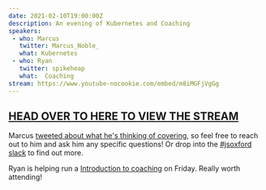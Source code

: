 ```yaml
---
date: 2021-02-10T19:00:00Z
description: An evening of Kubernetes and Coaching
speakers:
 - who: Marcus
   twitter: Marcus_Noble_
   what: Kubernetes
 - who: Ryan
   twitter: spikeheap
   what:  Coaching
stream: https://www.youtube-nocookie.com/embed/m8iMGFjVgGg
---
```


## [HEAD OVER TO HERE TO VIEW THE STREAM](https://www.youtube.com/watch?v=m8iMGFjVgGg)

Marcus [tweeted about what he's thinking of covering](https://twitter.com/Marcus_Noble_/status/1356600550230548481), so feel free to reach out to him and ask him any specific questions! Or drop into the [#jsoxford slack](https://digitaloxford.slack.com/archives/C0UURPG9H/p1612466756040900) to find out more.

Ryan is helping run a [Introduction to coaching](https://ti.to/slate-horse/introduction-to-coaching-feb-2021) on Friday. Really worth attending!
